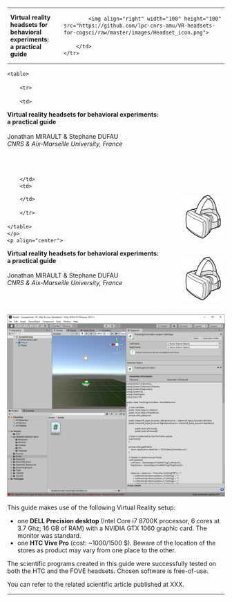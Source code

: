 
<table>
    <tr>
        <td>
        	<b>Virtual reality headsets for behavioral experiments:<br>a practical guide</b>
        </td>
        <td>
        
        	<img align="right" width="100" height="100" src="https://github.com/lpc-cnrs-amu/VR-headsets-for-cogsci/raw/master/images/Headset_icon.png">

        </td>
    </tr>
</table>


<p align="center">

	<table>

		<tr>

		<td>
<b>Virtual reality headsets for behavioral experiments:<br>a practical guide</b>
<br><br>
  Jonathan MIRAULT & Stephane DUFAU
  <br>
  <i>CNRS &amp; Aix-Marseille University, France</i>
  <br><br>
  <br><br>
  
		</td>
		<td>
  <img align="right" width="100" height="100" src="https://github.com/lpc-cnrs-amu/VR-headsets-for-cogsci/raw/master/images/Headset_icon.png">

		</td>

		</tr>

	</table>
	</p>
	<p align="center">
  <b>Virtual reality headsets for behavioral experiments:<br>a practical guide</b>
  <img align="right" width="100" height="100" src="https://github.com/lpc-cnrs-amu/VR-headsets-for-cogsci/raw/master/images/Headset_icon.png">
  <br><br>
  Jonathan MIRAULT & Stephane DUFAU
  <br>
  <i>CNRS &amp; Aix-Marseille University, France</i>
  <br><br>
  <br><br>
</p>


![Unity and virtual reality headsets for cognitive science][GRAPHO_script_example]

This guide makes use of the following Virtual Reality setup:

- one **DELL Precision desktop** (Intel Core i7 8700K processor, 6 cores at 3.7 Ghz; 16 GB of RAM) with a NVIDIA GTX 1060 graphic card. The monitor was standard.
- one **HTC Vive Pro** (cost: ~1000/1500 $). Beware of the location of the stores as product may vary from one place to the other.

The scientific programs created in this guide were successfully tested on both the HTC and the FOVE headsets. Chosen software is free-of-use.

You can refer to the related scientific article published at XXX.

---



[GRAPHO_script_example]: https://github.com/lpc-cnrs-amu/VR-headsets-for-cogsci/raw/master/images/GRAPHO_script_example.png "Unity and virtual reality headsets for cognitive science"

